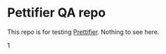 # Pettifier QA repo

This repo is for testing [Prettifier](https://github.com/kevgo/prettifier).
Nothing to see here.




1

